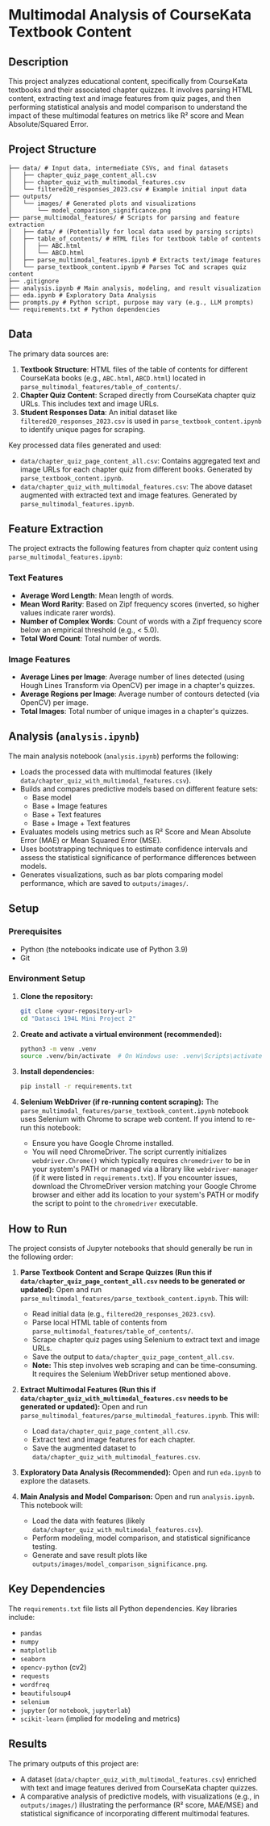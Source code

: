 # Multimodal Analysis of CourseKata Textbook Content

## Description
This project analyzes educational content, specifically from CourseKata textbooks and their associated chapter quizzes. It involves parsing HTML content, extracting text and image features from quiz pages, and then performing statistical analysis and model comparison to understand the impact of these multimodal features on metrics like R² score and Mean Absolute/Squared Error.

## Project Structure
```
├── data/ # Input data, intermediate CSVs, and final datasets
│   ├── chapter_quiz_page_content_all.csv
│   ├── chapter_quiz_with_multimodal_features.csv
│   └── filtered20_responses_2023.csv # Example initial input data
├── outputs/
│   └── images/ # Generated plots and visualizations
│       └── model_comparison_significance.png
├── parse_multimodal_features/ # Scripts for parsing and feature extraction
│   ├── data/ # (Potentially for local data used by parsing scripts)
│   ├── table_of_contents/ # HTML files for textbook table of contents
│   │   ├── ABC.html
│   │   └── ABCD.html
│   ├── parse_multimodal_features.ipynb # Extracts text/image features
│   └── parse_textbook_content.ipynb # Parses ToC and scrapes quiz content
├── .gitignore
├── analysis.ipynb # Main analysis, modeling, and result visualization
├── eda.ipynb # Exploratory Data Analysis
├── prompts.py # Python script, purpose may vary (e.g., LLM prompts)
└── requirements.txt # Python dependencies
```

## Data
The primary data sources are:
1.  **Textbook Structure**: HTML files of the table of contents for different CourseKata books (e.g., `ABC.html`, `ABCD.html`) located in `parse_multimodal_features/table_of_contents/`.
2.  **Chapter Quiz Content**: Scraped directly from CourseKata chapter quiz URLs. This includes text and image URLs.
3.  **Student Responses Data**: An initial dataset like `filtered20_responses_2023.csv` is used in `parse_textbook_content.ipynb` to identify unique pages for scraping.

Key processed data files generated and used:
-   `data/chapter_quiz_page_content_all.csv`: Contains aggregated text and image URLs for each chapter quiz from different books. Generated by `parse_textbook_content.ipynb`.
-   `data/chapter_quiz_with_multimodal_features.csv`: The above dataset augmented with extracted text and image features. Generated by `parse_multimodal_features.ipynb`.

## Feature Extraction
The project extracts the following features from chapter quiz content using `parse_multimodal_features.ipynb`:

### Text Features
-   **Average Word Length**: Mean length of words.
-   **Mean Word Rarity**: Based on Zipf frequency scores (inverted, so higher values indicate rarer words).
-   **Number of Complex Words**: Count of words with a Zipf frequency score below an empirical threshold (e.g., < 5.0).
-   **Total Word Count**: Total number of words.

### Image Features
-   **Average Lines per Image**: Average number of lines detected (using Hough Lines Transform via OpenCV) per image in a chapter's quizzes.
-   **Average Regions per Image**: Average number of contours detected (via OpenCV) per image.
-   **Total Images**: Total number of unique images in a chapter's quizzes.

## Analysis (`analysis.ipynb`)
The main analysis notebook (`analysis.ipynb`) performs the following:
-   Loads the processed data with multimodal features (likely `data/chapter_quiz_with_multimodal_features.csv`).
-   Builds and compares predictive models based on different feature sets:
    -   Base model
    -   Base + Image features
    -   Base + Text features
    -   Base + Image + Text features
-   Evaluates models using metrics such as R² Score and Mean Absolute Error (MAE) or Mean Squared Error (MSE).
-   Uses bootstrapping techniques to estimate confidence intervals and assess the statistical significance of performance differences between models.
-   Generates visualizations, such as bar plots comparing model performance, which are saved to `outputs/images/`.

## Setup

### Prerequisites
-   Python (the notebooks indicate use of Python 3.9)
-   Git

### Environment Setup
1.  **Clone the repository:**
    ```bash
    git clone <your-repository-url>
    cd "Datasci 194L Mini Project 2"
    ```

2.  **Create and activate a virtual environment (recommended):**
    ```bash
    python3 -m venv .venv
    source .venv/bin/activate  # On Windows use: .venv\Scripts\activate
    ```

3.  **Install dependencies:**
    ```bash
    pip install -r requirements.txt
    ```

4.  **Selenium WebDriver (if re-running content scraping):**
    The `parse_multimodal_features/parse_textbook_content.ipynb` notebook uses Selenium with Chrome to scrape web content. If you intend to re-run this notebook:
    *   Ensure you have Google Chrome installed.
    *   You will need ChromeDriver. The script currently initializes `webdriver.Chrome()` which typically requires `chromedriver` to be in your system's PATH or managed via a library like `webdriver-manager` (if it were listed in `requirements.txt`). If you encounter issues, download the ChromeDriver version matching your Google Chrome browser and either add its location to your system's PATH or modify the script to point to the `chromedriver` executable.

## How to Run
The project consists of Jupyter notebooks that should generally be run in the following order:

1.  **Parse Textbook Content and Scrape Quizzes (Run this if `data/chapter_quiz_page_content_all.csv` needs to be generated or updated):**
    Open and run `parse_multimodal_features/parse_textbook_content.ipynb`. This will:
    *   Read initial data (e.g., `filtered20_responses_2023.csv`).
    *   Parse local HTML table of contents from `parse_multimodal_features/table_of_contents/`.
    *   Scrape chapter quiz pages using Selenium to extract text and image URLs.
    *   Save the output to `data/chapter_quiz_page_content_all.csv`.
    *   **Note:** This step involves web scraping and can be time-consuming. It requires the Selenium WebDriver setup mentioned above.

2.  **Extract Multimodal Features (Run this if `data/chapter_quiz_with_multimodal_features.csv` needs to be generated or updated):**
    Open and run `parse_multimodal_features/parse_multimodal_features.ipynb`. This will:
    *   Load `data/chapter_quiz_page_content_all.csv`.
    *   Extract text and image features for each chapter.
    *   Save the augmented dataset to `data/chapter_quiz_with_multimodal_features.csv`.

3.  **Exploratory Data Analysis (Recommended):**
    Open and run `eda.ipynb` to explore the datasets.

4.  **Main Analysis and Model Comparison:**
    Open and run `analysis.ipynb`. This notebook will:
    *   Load the data with features (likely `data/chapter_quiz_with_multimodal_features.csv`).
    *   Perform modeling, model comparison, and statistical significance testing.
    *   Generate and save result plots like `outputs/images/model_comparison_significance.png`.

## Key Dependencies
The `requirements.txt` file lists all Python dependencies. Key libraries include:
-   `pandas`
-   `numpy`
-   `matplotlib`
-   `seaborn`
-   `opencv-python` (cv2)
-   `requests`
-   `wordfreq`
-   `beautifulsoup4`
-   `selenium`
-   `jupyter` (or `notebook`, `jupyterlab`)
-   `scikit-learn` (implied for modeling and metrics)

## Results
The primary outputs of this project are:
-   A dataset (`data/chapter_quiz_with_multimodal_features.csv`) enriched with text and image features derived from CourseKata chapter quizzes.
-   A comparative analysis of predictive models, with visualizations (e.g., in `outputs/images/`) illustrating the performance (R² score, MAE/MSE) and statistical significance of incorporating different multimodal features.